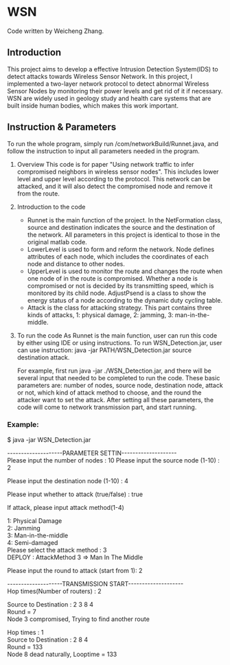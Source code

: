 # WSN
Code written by Weicheng Zhang. 

## Introduction
This project aims to develop a effective Intrusion Detection System(IDS) to detect attacks towards Wireless Sensor Network. In this project, I implemented a two-layer network protocol to detect abnormal Wireless Sensor Nodes by monitoring their power levels and get rid of it if necessary. WSN are widely used in geology study and health care systems that are built inside human bodies, which makes this work important.

## Instruction & Parameters
To run the whole program, simply run /com/networkBuild/Runnet.java, and follow the instruction to input all parameters needed in the program.

1. Overview
 	This code is for paper "Using network traffic to infer compromised neighbors in wireless sensor nodes". This includes lower level and upper level according to the protocol. This network can be attacked, and it will also detect the compromised node and remove it from the route.

2. Introduction to the code
	* Runnet is the main function of the project. In the NetFormation class, source and destination indicates the source and the destination of the network. All parameters in this project is identical to those in the original matlab code. 
  	* LowerLevel is used to form and reform the network. Node defines attributes of each node, which includes the coordinates of each node and distance to other nodes.
  	* UpperLevel is used to monitor the route and changes the route when one node of in the route is compromised. Whether a node is compromised or not is decided by its transmitting speed, which is monitored by its child node. AdjustPsend is a class to show the energy status of a node according to the dynamic duty cycling table.
  	* Attack is the class for attacking strategy. This part contains three kinds of attacks, 1: physical damage, 2: jamming, 3: man-in-the-middle. 

3. To run the code
  	As Runnet is the main function, user can run this code by either using IDE or using instructions. To run WSN_Detection.jar, user can use instruction: java -jar PATH/WSN_Detection.jar source destination attack.   

  	For example, first run java -jar ./WSN_Detection.jar, and there will be several input that needed to be completed to run the code. These basic parameters are: number of nodes, source node, destination node, attack or not, which kind of attack method to choose, and the round the attacker want to set the attack. After setting all these parameters, the code will come to network transmission part, and start running.

### Example:
<addr> $ java -jar WSN_Detection.jar </addr>

--------------------PARAMETER SETTIN--------------------   
Please input the number of nodes : 10
Please input the source node (1-10) : 2

Please input the destination node (1-10) : 4

Please input whether to attack (true/false) : true

If attack, please input attack method(1-4)

1: Physical Damage  
2: Jamming  
3: Man-in-the-middle  
4: Semi-damaged  
Please select the attack method : 3  
DEPLOY : AttackMethod 3  => Man In The Middle  

Please input the round to attack (start from 1): 2   

--------------------TRANSMISSION START--------------------  
Hop times(Number of routers) : 2  

Source to Destination :   2 3 8 4   
	Round = 7  
	Node 3 compromised, Trying to find another route  
 
Hop times : 1  
Source to Destination :  2 8 4   
	Round = 133  
	Node 8 dead naturally, Looptime = 133  
